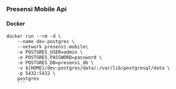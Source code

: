 ### Presensi Mobile Api

#### Docker 
```
docker run --rm -d \
    --name dev-postgres \
    --network presensi-mobile\
    -e POSTGRES_USER=admin \
    -e POSTGRES_PASSWORD=password \
    -e POSTGRES_DB=presensi_db \
    -v ${HOME}/dev-postgres/data/:/var/lib/postgresql/data \
    -p 5432:5432 \
    postgres
    ```